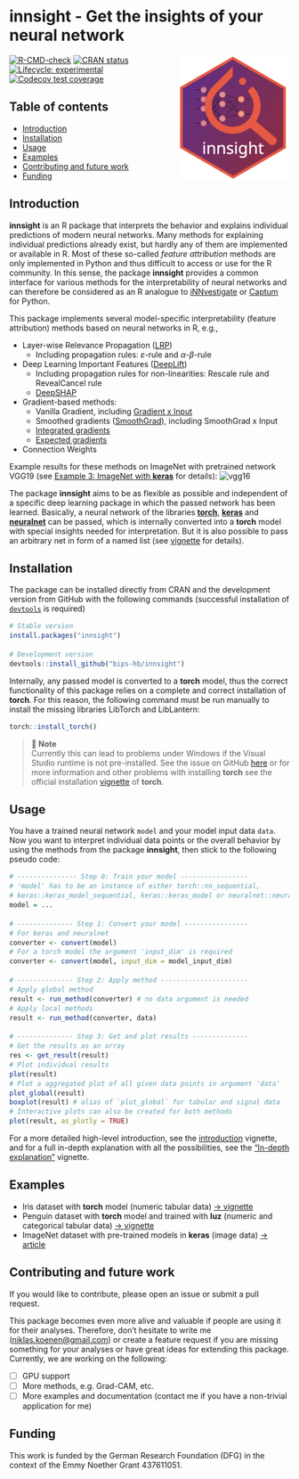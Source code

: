 
# **innsight** - Get the insights of your neural network

<a href='https://bips-hb.github.io/innsight/'><img src='man/figures/logo.png' align="right" width="200" /></a>

<!-- badges: start -->

[![R-CMD-check](https://github.com/bips-hb/innsight/actions/workflows/R-CMD-check.yaml/badge.svg)](https://github.com/bips-hb/innsight/actions/workflows/R-CMD-check.yaml)
[![CRAN
status](https://www.r-pkg.org/badges/version/innsight)](https://CRAN.R-project.org/package=innsight)
[![Lifecycle:
experimental](https://img.shields.io/badge/lifecycle-experimental-orange.svg)](https://lifecycle.r-lib.org/articles/stages.html#experimental)
[![Codecov test
coverage](https://codecov.io/gh/bips-hb/innsight/branch/master/graph/badge.svg)](https://app.codecov.io/gh/bips-hb/innsight?branch=master)
<!-- badges: end -->

## Table of contents

- [Introduction](#introduction)
- [Installation](#installation)
- [Usage](#usage)
- [Examples](#examples)
- [Contributing and future work](#contributing-and-future-work)
- [Funding](#funding)

## Introduction

**innsight** is an R package that interprets the behavior and explains
individual predictions of modern neural networks. Many methods for
explaining individual predictions already exist, but hardly any of them
are implemented or available in R. Most of these so-called *feature
attribution* methods are only implemented in Python and thus difficult
to access or use for the R community. In this sense, the package
**innsight** provides a common interface for various methods for the
interpretability of neural networks and can therefore be considered as
an R analogue to
[iNNvestigate](https://github.com/albermax/innvestigate) or
[Captum](https://captum.ai/) for Python.

This package implements several model-specific interpretability (feature
attribution) methods based on neural networks in R, e.g.,

- Layer-wise Relevance Propagation
  ([LRP](https://doi.org/10.1371/journal.pone.0130140))
  - Including propagation rules: $\varepsilon$-rule and
    $\alpha$-$\beta$-rule
- Deep Learning Important Features
  ([DeepLift](https://arxiv.org/abs/1704.02685))
  - Including propagation rules for non-linearities: Rescale rule and
    RevealCancel rule
  - [DeepSHAP](https://proceedings.neurips.cc/paper/2017/hash/8a20a8621978632d76c43dfd28b67767-Abstract.html)
- Gradient-based methods:
  - Vanilla Gradient, including [Gradient x
    Input](https://www.jmlr.org/papers/v11/baehrens10a.html)
  - Smoothed gradients ([SmoothGrad](https://arxiv.org/abs/1706.03825)),
    including SmoothGrad x Input
  - [Integrated gradients](https://arxiv.org/abs/1703.01365)
  - [Expected gradients](https://doi.org/10.1038/s42256-021-00343-w)
- Connection Weights

Example results for these methods on ImageNet with pretrained network
VGG19 (see [Example 3: ImageNet with
**keras**](https://bips-hb.github.io/innsight/articles/Example_3_imagenet.html)
for details):
![vgg16](https://github.com/bips-hb/innsight/blob/master/man/images/Vgg19_result.png?raw=true)

The package **innsight** aims to be as flexible as possible and
independent of a specific deep learning package in which the passed
network has been learned. Basically, a neural network of the libraries
[**torch**](https://torch.mlverse.org/),
[**keras**](https://tensorflow.rstudio.com/) and
[**neuralnet**](https://CRAN.R-project.org/package=neuralnet) can be
passed, which is internally converted into a **torch** model with
special insights needed for interpretation. But it is also possible to
pass an arbitrary net in form of a named list (see
[vignette](https://bips-hb.github.io/innsight/articles/detailed_overview.html#model-as-named-list)
for details).

## Installation

The package can be installed directly from CRAN and the development
version from GitHub with the following commands (successful installation
of [`devtools`](https://www.r-project.org/nosvn/pandoc/devtools.html) is
required)

``` r
# Stable version
install.packages("innsight")

# Development version
devtools::install_github("bips-hb/innsight")
```

Internally, any passed model is converted to a **torch** model, thus the
correct functionality of this package relies on a complete and correct
installation of **torch**. For this reason, the following command must
be run manually to install the missing libraries LibTorch and
LibLantern:

``` r
torch::install_torch()
```

> **📝 Note**  
> Currently this can lead to problems under Windows if the Visual Studio
> runtime is not pre-installed. See the issue on GitHub
> [here](https://github.com/mlverse/torch/issues/246#issuecomment-695097121)
> or for more information and other problems with installing **torch**
> see the official installation
> [vignette](https://CRAN.R-project.org/package=torch/vignettes/installation.html)
> of **torch**.

## Usage

You have a trained neural network `model` and your model input data
`data`. Now you want to interpret individual data points or the overall
behavior by using the methods from the package **innsight**, then stick
to the following pseudo code:

``` r
# --------------- Step 0: Train your model -----------------
# 'model' has to be an instance of either torch::nn_sequential, 
# keras::keras_model_sequential, keras::keras_model or neuralnet::neuralnet
model = ...

# -------------- Step 1: Convert your model ----------------
# For keras and neuralnet
converter <- convert(model)
# For a torch model the argument 'input_dim' is required
converter <- convert(model, input_dim = model_input_dim)

# -------------- Step 2: Apply method ----------------------
# Apply global method
result <- run_method(converter) # no data argument is needed
# Apply local methods
result <- run_method(converter, data)

# -------------- Step 3: Get and plot results --------------
# Get the results as an array
res <- get_result(result)
# Plot individual results
plot(result)
# Plot a aggregated plot of all given data points in argument 'data' 
plot_global(result)
boxplot(result) # alias of `plot_global` for tabular and signal data
# Interactive plots can also be created for both methods
plot(result, as_plotly = TRUE)
```

For a more detailed high-level introduction, see the
[introduction](https://bips-hb.github.io/innsight/articles/innsight.html)
vignette, and for a full in-depth explanation with all the
possibilities, see the [“In-depth
explanation”](https://bips-hb.github.io/innsight/articles/detailed_overview.html)
vignette.

## Examples

- Iris dataset with **torch** model (numeric tabular data) [→
  vignette](https://bips-hb.github.io/innsight/articles/Example_1_iris.html)
- Penguin dataset with **torch** model and trained with **luz** (numeric
  and categorical tabular data) [→
  vignette](https://bips-hb.github.io/innsight/articles/Example_2_penguin.html)
- ImageNet dataset with pre-trained models in **keras** (image data) [→
  article](https://bips-hb.github.io/innsight/articles/Example_3_imagenet.html)

## Contributing and future work

If you would like to contribute, please open an issue or submit a pull
request.

This package becomes even more alive and valuable if people are using it
for their analyses. Therefore, don’t hesitate to write me
(<niklas.koenen@gmail.com>) or create a feature request if you are
missing something for your analyses or have great ideas for extending
this package. Currently, we are working on the following:

- [ ] GPU support
- [ ] More methods, e.g. Grad-CAM, etc.
- [ ] More examples and documentation (contact me if you have a
  non-trivial application for me)

## Funding

This work is funded by the German Research Foundation (DFG) in the
context of the Emmy Noether Grant 437611051.

